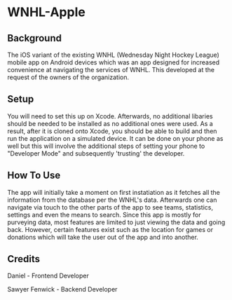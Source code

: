 # WNHL-Apple

## Background

The iOS variant of the existing WNHL (Wednesday Night Hockey League) mobile app on Android devices which was an app designed for increased convenience at navigating the services of WNHL.
This developed at the request of the owners of the organization.

## Setup

You will need to set this up on Xcode. Afterwards, no additional libaries should be needed to be installed as no additional ones were used. As a result, after it is cloned onto Xcode, 
you should be able to build and then run the application on a simulated device. It can be done on your phone as well but this will involve the additional steps of setting your phone to "Developer Mode" and subsequently
'trusting' the developer. 

## How To Use

The app will initially take a moment on first instatiation as it fetches all the information from the database per the WNHL's data. Afterwards one can navigate via touch 
to the other parts of the app to see teams, statistics, settings and even the means to search. Since this app is mostly for purveying data, most features are limited
to just viewing the data and going back. However, certain features exist such as the location for games or donations which will take the user out of the app and into another.

## Credits
Daniel - Frontend Developer

Sawyer Fenwick - Backend Developer
